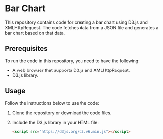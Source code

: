# Bar Chart
This repository contains code for creating a bar chart using D3.js and XMLHttpRequest. The code fetches data from a JSON file and generates a bar chart based on that data.

## Prerequisites
To run the code in this repository, you need to have the following:
- A web browser that supports D3.js and XMLHttpRequest.
- D3.js library.

## Usage
Follow the instructions below to use the code:

1. Clone the repository or download the code files.

2. Include the D3.js library in your HTML file:

   ```html
   <script src="https://d3js.org/d3.v6.min.js"></script>

